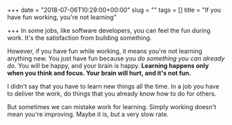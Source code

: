 +++
date = "2018-07-06T10:29:00+00:00"
slug = ""
tags = []
title = "If you have fun working, you're not learning"

+++
In some jobs, like software developers, you can feel the fun during work. It's the satisfaction from building something. 

However, if you have fun while working, it means you're not learning anything new. You just have fun because you _do something you can already do_. You will be happy, and your brain is happy. **Learning happens only when you think and focus. Your brain will hurt, and it's not fun.**

I didn't say that you have to learn new things all the time. In a job you have to deliver the work, do things that you already know how to do for others.

But sometimes we can mistake work for learning. Simply working doesn't mean you're improving. Maybe it is, but a very slow rate.